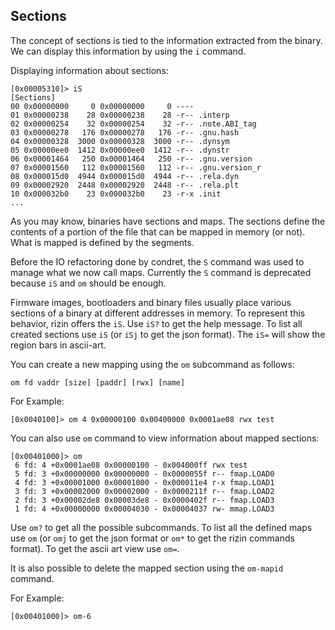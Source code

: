 ## Sections

The concept of sections is tied to the information extracted from the binary. We can display this information by using the `i` command.

Displaying information about sections:

```
[0x00005310]> iS
[Sections]
00 0x00000000     0 0x00000000     0 ----
01 0x00000238    28 0x00000238    28 -r-- .interp
02 0x00000254    32 0x00000254    32 -r-- .note.ABI_tag
03 0x00000278   176 0x00000278   176 -r-- .gnu.hash
04 0x00000328  3000 0x00000328  3000 -r-- .dynsym
05 0x00000ee0  1412 0x00000ee0  1412 -r-- .dynstr
06 0x00001464   250 0x00001464   250 -r-- .gnu.version
07 0x00001560   112 0x00001560   112 -r-- .gnu.version_r
08 0x000015d0  4944 0x000015d0  4944 -r-- .rela.dyn
09 0x00002920  2448 0x00002920  2448 -r-- .rela.plt
10 0x000032b0    23 0x000032b0    23 -r-x .init
...
```

As you may know, binaries have sections and maps. The sections define the contents of a portion of the file that can be mapped in memory (or not). What is mapped is defined by the segments.

Before the IO refactoring done by condret, the `S` command was used to manage what we now call maps. Currently the `S` command is deprecated because `iS` and `om` should be enough.

Firmware images, bootloaders and binary files usually place various sections of a binary at different addresses in memory. To represent this behavior, rizin offers the `iS`. Use `iS?` to get the help message. To list all created sections use `iS` (or `iSj` to get the json format). The `iS=` will show the region bars in ascii-art.

You can create a new mapping using the `om` subcommand as follows:
```
om fd vaddr [size] [paddr] [rwx] [name]
```

For Example:
```
[0x0040100]> om 4 0x00000100 0x00400000 0x0001ae08 rwx test
```

You can also use `om` command to view information about mapped sections:

```
[0x00401000]> om
 6 fd: 4 +0x0001ae08 0x00000100 - 0x004000ff rwx test
 5 fd: 3 +0x00000000 0x00000000 - 0x0000055f r-- fmap.LOAD0
 4 fd: 3 +0x00001000 0x00001000 - 0x000011e4 r-x fmap.LOAD1
 3 fd: 3 +0x00002000 0x00002000 - 0x0000211f r-- fmap.LOAD2
 2 fd: 3 +0x00002de8 0x00003de8 - 0x0000402f r-- fmap.LOAD3
 1 fd: 4 +0x00000000 0x00004030 - 0x00004037 rw- mmap.LOAD3
 ```
Use `om?` to get all the possible subcommands. To list all the defined maps use `om` (or `omj` to get the json format or `om*` to get the rizin commands format). To get the ascii art view use `om=`. 

It is also possible to delete the mapped section using the `om-mapid` command.

For Example:
```
[0x00401000]> om-6
```
